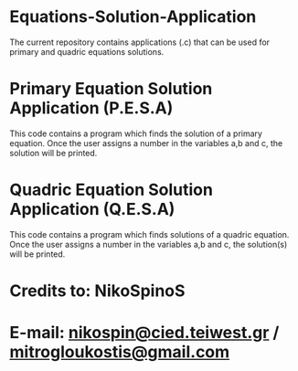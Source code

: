 # Equations-Solution-Application
The current repository contains applications (.c) that can be used for primary and quadric equations solutions.

# Primary Equation Solution Application (P.E.S.A)
This code contains a program which finds the solution of a primary equation. Once the user assigns a number in the variables a,b and c, the solution will be printed.

# Quadric Equation Solution Application (Q.E.S.A)
This code contains a program which finds solutions of a quadric equation. Once the user assigns a number in the variables a,b and c, the solution(s) will be printed.

# Credits to: NikoSpinoS
# E-mail: nikospin@cied.teiwest.gr / mitrogloukostis@gmail.com

